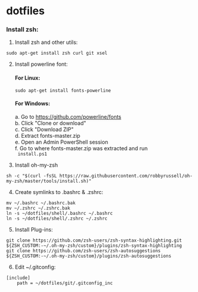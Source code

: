 # dotfiles

### Install zsh:
1. Install zsh and other utils:  
```
sudo apt-get install zsh curl git xsel
```

2. Install powerline font:

    #### For Linux:  
   `sudo apt-get install fonts-powerline`
    
    #### For Windows:  
    a. Go to https://github.com/powerline/fonts  
    b. Click "Clone or download"  
    c. Click "Download ZIP"  
    d. Extract fonts-master.zip  
    e. Open an Admin PowerShell session  
    f. Go to where fonts-master.zip was extracted and run  
    ` install.ps1`

3. Install oh-my-zsh  
```
sh -c "$(curl -fsSL https://raw.githubusercontent.com/robbyrussell/oh-my-zsh/master/tools/install.sh)"
```

4. Create symlinks to .bashrc & .zshrc:  
```
mv ~/.bashrc ~/.bashrc.bak
mv ~/.zshrc ~/.zshrc.bak
ln -s ~/dotfiles/shell/.bashrc ~/.bashrc
ln -s ~/dotfiles/shell/.zshrc ~/.zshrc
```

5. Install Plug-ins:  
```
git clone https://github.com/zsh-users/zsh-syntax-highlighting.git ${ZSH_CUSTOM:-~/.oh-my-zsh/custom}/plugins/zsh-syntax-highlighting
git clone https://github.com/zsh-users/zsh-autosuggestions ${ZSH_CUSTOM:-~/.oh-my-zsh/custom}/plugins/zsh-autosuggestions
```

6. Edit ~/.gitconfig:  
```
[include]
    path = ~/dotfiles/git/.gitconfig_inc
```
